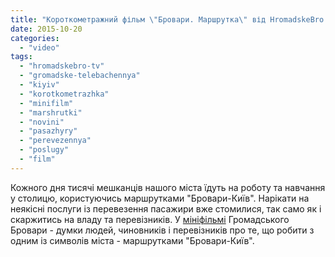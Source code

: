 ```yaml
---
title: "Короткометражний фільм \"Бровари. Маршрутка\" від HromadskeBro.tv"
date: 2015-10-20
categories: 
  - "video"
tags: 
  - "hromadskebro-tv"
  - "gromadske-telebachennya"
  - "kiyiv"
  - "korotkometrazhka"
  - "minifilm"
  - "marshrutki"
  - "novini"
  - "pasazhyry"
  - "perevezennya"
  - "poslugy"
  - "film"
---
```


Кожного дня тисячі мешканців нашого міста їдуть на роботу та навчання у столицю, користуючись маршрутками "Бровари-Київ". Нарікати на неякісні послуги із перевезення пасажири вже стомилися, так само як і скаржитись на владу та перевізників. У [мініфільмі](https://www.youtube.com/watch?v=-uVUy-xTMtA) Громадського Бровари - думки людей, чиновників і перевізників про те, що робити з одним із символів міста - маршрутками "Бровари-Київ".
